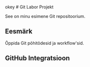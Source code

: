 okey # Git Labor Projekt

See on minu esimene Git repositoorium.

## Eesmärk
Õppida Git põhitõdesid ja workflow'sid.

## GitHub Integratsioon
